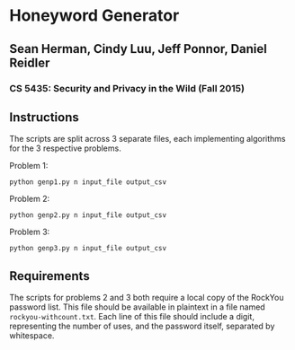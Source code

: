 # Honeyword Generator
## Sean Herman, Cindy Luu, Jeff Ponnor, Daniel Reidler
### CS 5435: Security and Privacy in the Wild (Fall 2015)

## Instructions
The scripts are split across 3 separate files, each implementing algorithms for the 3 respective problems.

Problem 1:

    python genp1.py n input_file output_csv


Problem 2:

    python genp2.py n input_file output_csv

Problem 3:

    python genp3.py n input_file output_csv


## Requirements
The scripts for problems 2 and 3 both require a local copy of the RockYou password list. This file should be available in plaintext in a file named ```rockyou-withcount.txt```. Each line of this file should include a digit, representing the number of uses, and the password itself, separated by whitespace.
